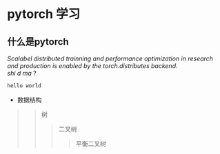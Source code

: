 # pytorch 学习

## 什么是pytorch
*Scalabel distributed trainning and performance optimization in research and production is enabled by the torch.distributes backend.*<br> _shi d ma_ ?


```cpp
hello world
```
* 数据结构
> > 树
> > > 二叉树
> > > > 平衡二叉树
> > > > 
